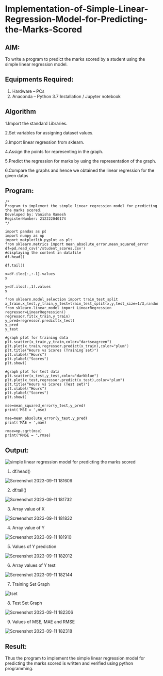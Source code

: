# Implementation-of-Simple-Linear-Regression-Model-for-Predicting-the-Marks-Scored

## AIM:
To write a program to predict the marks scored by a student using the simple linear regression model.

## Equipments Required:
1. Hardware – PCs
2. Anaconda – Python 3.7 Installation / Jupyter notebook

## Algorithm
1.Import the standard Libraries.

2.Set variables for assigning dataset values.

3.Import linear regression from sklearn.

4.Assign the points for representing in the graph.

5.Predict the regression for marks by using the representation of the graph.

6.Compare the graphs and hence we obtained the linear regression for the given datas 

## Program:
```
/*
Program to implement the simple linear regression model for predicting the marks scored.
Developed by: Vanisha Ramesh
RegisterNumber: 212222040174 
*/
```
```
import pandas as pd
import numpy as np
import matplotlib.pyplot as plt
from sklearn.metrics import mean_absolute_error,mean_squared_error
df=pd.read_csv('/student_scores.csv')
#displaying the content in datafile
df.head()

df.tail()

x=df.iloc[:,:-1].values
x

y=df.iloc[:,1].values
y

from sklearn.model_selection import train_test_split
x_train,x_test,y_train,y_test=train_test_split(x,y,test_size=1/3,random_state=0)
from sklearn.linear_model import LinearRegression
regressor=LinearRegression()
regressor.fit(x_train,y_train)
y_pred=regressor.predict(x_test)
y_pred
y_test

#graph plot for training data
plt.scatter(x_train,y_train,color="darkseagreen")
plt.plot(x_train,regressor.predict(x_train),color="plum")
plt.title("Hours vs Scores (Training set)")
plt.xlabel("Hours")
plt.ylabel("Scores")
plt.show()

#graph plot for test data
plt.scatter(x_test,y_test,color="darkblue")
plt.plot(x_test,regressor.predict(x_test),color="plum")
plt.title("Hours vs Scores (Test set)")
plt.xlabel("Hours")
plt.ylabel("Scores")
plt.show()

mse=mean_squared_error(y_test,y_pred)
print('MSE = ',mse)

mae=mean_absolute_error(y_test,y_pred)
print('MAE = ',mae)

rmse=np.sqrt(mse)
print("RMSE = ",rmse)
```

## Output:
![simple linear regression model for predicting the marks scored](sam.png)
1. df.head()

![Screenshot 2023-09-11 181606](https://github.com/Vanisha0609/Implementation-of-Simple-Linear-Regression-Model-for-Predicting-the-Marks-Scored/assets/119104009/a4c0d11a-036b-43c6-aeb2-5fd4593e0fb2)


2. df.tail()
   
![Screenshot 2023-09-11 181732](https://github.com/Vanisha0609/Implementation-of-Simple-Linear-Regression-Model-for-Predicting-the-Marks-Scored/assets/119104009/6147004d-de59-446e-8e80-35a8ad942475)

3. Array value of X
   
![Screenshot 2023-09-11 181832](https://github.com/Vanisha0609/Implementation-of-Simple-Linear-Regression-Model-for-Predicting-the-Marks-Scored/assets/119104009/5f639995-8e0f-4ab7-a627-5b3831d86dd0)

4. Array value of Y
   
![Screenshot 2023-09-11 181910](https://github.com/Vanisha0609/Implementation-of-Simple-Linear-Regression-Model-for-Predicting-the-Marks-Scored/assets/119104009/6609818a-6e7c-4972-b5fe-fc2ff796871b)

5. Values of Y prediction
    
![Screenshot 2023-09-11 182012](https://github.com/Vanisha0609/Implementation-of-Simple-Linear-Regression-Model-for-Predicting-the-Marks-Scored/assets/119104009/c5ef8ec7-c6f0-488c-a38b-9fb79a036079)

6. Array values of Y test
    
![Screenshot 2023-09-11 182144](https://github.com/Vanisha0609/Implementation-of-Simple-Linear-Regression-Model-for-Predicting-the-Marks-Scored/assets/119104009/fa2feba3-ed59-48ad-867e-09cd949a2de2)

7. Training Set Graph
    
![tset](https://github.com/Vanisha0609/Implementation-of-Simple-Linear-Regression-Model-for-Predicting-the-Marks-Scored/assets/119104009/3fb136b9-7951-47af-89e0-71189af307cd)

8. Test Set Graph
    
![Screenshot 2023-09-11 182306](https://github.com/Vanisha0609/Implementation-of-Simple-Linear-Regression-Model-for-Predicting-the-Marks-Scored/assets/119104009/d3092d86-1297-41da-bd58-84808785404e)

9. Values of MSE, MAE and RMSE
    
![Screenshot 2023-09-11 182318](https://github.com/Vanisha0609/Implementation-of-Simple-Linear-Regression-Model-for-Predicting-the-Marks-Scored/assets/119104009/41f3f722-d0be-4613-8b3f-416bf7c81637)

## Result:
Thus the program to implement the simple linear regression model for predicting the marks scored is written and verified using python programming.
